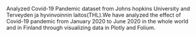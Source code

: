 Analyzed Covid-19 Pandemic dataset from Johns hopkins University and Terveyden ja hyvinvoinnin laitos(THL).We have analyzed the effect of Covid-19 pandemic from January 2020 to June 2020 in the whole world and in Finland through visualizing data in Plotly and Folium.


